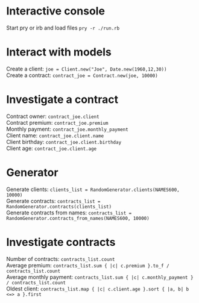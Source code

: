 
# Interactive console

Start pry or irb and load files `pry -r ./run.rb`

# Interact with models

Create a client: `joe = Client.new("Joe", Date.new(1960,12,30))`\
Create a contract: `contract_joe = Contract.new(joe, 10000)`

# Investigate a contract
Contract owner: `contract_joe.client`\
Contract premium: `contract_joe.premium`\
Monthly payment: `contract_joe.monthly_payment`\
Client name: `contract_joe.client.name`\
Client birthday: `contract_joe.client.birthday`\
Client age: `contract_joe.client.age`

# Generator

Generate clients: `clients_list = RandomGenerator.clients(NAMES600, 10000)`\
Generate contracts: `contracts_list = RandomGenerator.contracts(clients_list)`\
Generate contracts from names: `contracts_list = RandomGenerator.contracts_from_names(NAMES600, 10000)`

# Investigate contracts

Number of contracts: `contracts_list.count`\
Average premium: `contracts_list.sum { |c| c.premium }.to_f / contracts_list.count`\
Average monthly payment: `contracts_list.sum { |c| c.monthly_payment } / contracts_list.count`\
Oldest client: `contracts_list.map { |c| c.client.age }.sort { |a, b| b <=> a }.first`
